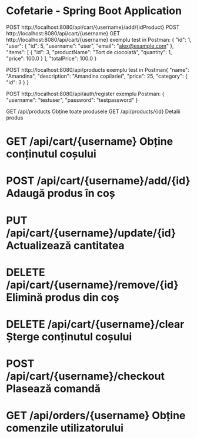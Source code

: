 # Cofetarie - Spring Boot Application

POST http://localhost:8080/api/cart/{username}/add/{idProduct}
POST http://localhost:8080/api/cart/{username}
GET  http://localhost:8080/api/cart/{username}
exemplu test in Postman:
{
"id": 1,
"user": {
"id": 5,
"username": "user",
"email": "alex@example.com"
},
"items": [
{
"id": 3,
"productName": "Tort de ciocolată",
"quantity": 1,
"price": 100.0
}
],
"totalPrice": 100.0
}

POST  http://localhost:8080/api/products
exemplu test in Postman{
"name": "Amandina",
"description": "Amandina copilariei",
"price": 25,
"category": {
"id": 3
}
}

POST http://localhost:8080/api/auth/register
exemplu Postman:
{
"username": "testuser",
"password": "testpassword"
}

GET /api/products Obține toate produsele
GET /api/products/{id} Detalii produs

# GET /api/cart/{username} Obține conținutul coșului

# POST /api/cart/{username}/add/{id} Adaugă produs în coș

# PUT /api/cart/{username}/update/{id} Actualizează cantitatea

# DELETE /api/cart/{username}/remove/{id} Elimină produs din coș

# DELETE /api/cart/{username}/clear	Șterge conținutul coșului

# POST /api/cart/{username}/checkout	Plasează comandă

# GET /api/orders/{username} Obține comenzile utilizatorului


